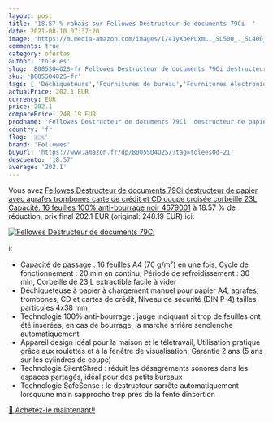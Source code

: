 ```yaml
---
layout: post
title: '18.57 % rabais sur Fellowes Destructeur de documents 79Ci  '
date: 2021-08-10 07:37:20
image: 'https://m.media-amazon.com/images/I/41yXbePuxmL._SL500_._SL400_.jpg'
comments: true
category: ofertas
author: 'tole.es'
slug: 'B005SO4O2S-fr Fellowes Destructeur de documents 79Ci destructeur de...'
sku: 'B005SO4O2S-fr'
tags: [ 'Déchiqueteurs','Fournitures de bureau','Fournitures électroniques','fellowes', ]
actualPrice: 202.1 EUR
currency: EUR
price: 202.1
comparePrice: 248.19 EUR
prodname: 'Fellowes Destructeur de documents 79Ci  destructeur de papier avec agrafes  trombones  carte de crédit et CD  coupe croisée  corbeille 23L  Capacité: 16 feuilles  100% anti-bourrage  noir  4679001'
country: 'fr'
flag: '🇫🇷'
brand: 'Fellowes'
buyurl: 'https://www.amazon.fr/dp/B005SO4O2S/?tag=tolees0d-21'
descuento: '18.57'
average: '202.1'
---
```


Vous avez [Fellowes Destructeur de documents 79Ci  destructeur de papier avec agrafes  trombones  carte de crédit et CD  coupe croisée  corbeille 23L  Capacité: 16 feuilles  100% anti-bourrage  noir  4679001](https://www.amazon.fr/dp/B005SO4O2S/?tag=tolees0d-21)  à  18.57 % de réduction, prix final  202.1 EUR (original: 248.19 EUR) ici:

[![Fellowes Destructeur de documents 79Ci  ](https://m.media-amazon.com/images/I/41yXbePuxmL._SL500_._SL400_.jpg)](https://www.amazon.fr/dp/B005SO4O2S/?tag=tolees0d-21)

ℹ️:

- Capacité de passage : 16 feuilles A4 (70 g/m²) en une fois, Cycle de fonctionnement : 20 min en continu, Période de refroidissement : 30 min, Corbeille de 23 L extractible facile à vider
- Déchiqueteuse à papier à chargement manuel pour papier A4, agrafes, trombones, CD et cartes de crédit, Niveau de sécurité (DIN P-4) tailles particules 4x38 mm
- Technologie 100% anti-bourrage : jauge indiquant si trop de feuilles ont été insérées; en cas de bourrage, la marche arrière senclenche automatiquement
- Appareil design idéal pour la maison et le télétravail, Utilisation pratique grâce aux roulettes et à la fenêtre de visualisation, Garantie 2 ans (5 ans sur les cylindres de coupe)
- Technologie SilentShred : réduit les désagréments sonores dans les espaces partagés, idéal pour des petits bureaux
- Technologie SafeSense : le destructeur sarrête automatiquement lorsquune main sapproche trop près de la fente dinsertion

[🛒 Achetez-le maintenant!!](https://www.amazon.fr/dp/B005SO4O2S/?tag=tolees0d-21)
